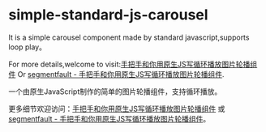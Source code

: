 # simple-standard-js-carousel

It is a simple carousel component made by standard javascript,supports loop play。

For more details,welcome to visit:[手把手和你用原生JS写循环播放图片轮播组件](http://juniortour.net/2017/06/01/cyclic-carousel-by-standard-js-html-css/) Or [segmentfault - 手把手和你用原生JS写循环播放图片轮播组件](https://segmentfault.com/a/1190000009706391).

一个由原生JavaScript制作的简单的图片轮播组件，支持循环播放。

更多细节欢迎访问：[手把手和你用原生JS写循环播放图片轮播组件](http://juniortour.net/2017/06/01/cyclic-carousel-by-standard-js-html-css/) 或 [segmentfault - 手把手和你用原生JS写循环播放图片轮播组件](https://segmentfault.com/a/1190000009706391)。
